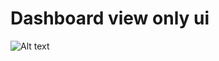 # Dashboard view only ui

![Alt text](https://file%252B.vscode-resource.vscode-cdn.net/Users/a2/Documents/project/example%2520/%25D0%25A1%25D0%25BD%25D0%25B8%25D0%25BC%25D0%25BE%25D0%25BA%2520%25D1%258D%25D0%25BA%25D1%2580%25D0%25B0%25D0%25BD%25D0%25B0%25202023-10-12%2520%25D0%25B2%252010.23.14.png?version%253D1697096178758)